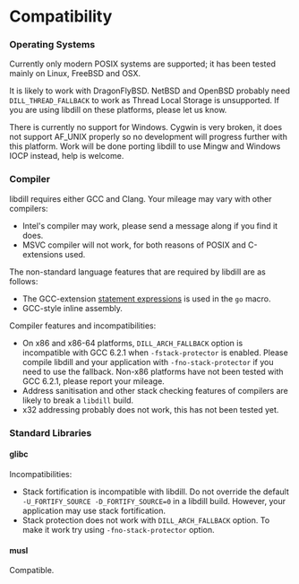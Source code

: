 
# Compatibility

### Operating Systems

Currently only modern POSIX systems are supported; it has been tested mainly on Linux, FreeBSD and OSX.

It is likely to work with DragonFlyBSD. NetBSD and OpenBSD probably need `DILL_THREAD_FALLBACK` to work as Thread Local Storage is unsupported. If you are using libdill on these platforms, please let us know.

There is currently no support for Windows. Cygwin is very broken, it does not support AF_UNIX properly so no development will progress further with this platform. Work will be done porting libdill to use Mingw and Windows IOCP instead, help is welcome.

### Compiler

libdill requires either GCC and Clang. Your mileage may vary with other compilers:

- Intel's compiler may work, please send a message along if you find it does.
- MSVC compiler will not work, for both reasons of POSIX and C-extensions used.

The non-standard language features that are required by libdill are as follows:

- The GCC-extension [statement expressions](https://gcc.gnu.org/onlinedocs/gcc-3.2/gcc/Statement-Exprs.html) is used in the `go` macro.
- GCC-style inline assembly.

Compiler features and incompatibilities:

- On x86 and x86-64 platforms, `DILL_ARCH_FALLBACK` option is incompatible with GCC 6.2.1 when `-fstack-protector` is enabled. Please compile libdill and your application with `-fno-stack-protector` if you need to use the fallback. Non-x86 platforms have not been tested with GCC 6.2.1, please report your mileage.
- Address sanitisation and other stack checking features of compilers are likely to break a `libdill` build.
- x32 addressing probably does not work, this has not been tested yet.

### Standard Libraries

#### glibc

Incompatibilities:

- Stack fortification is incompatible with libdill. Do not override the default `-U_FORTIFY_SOURCE -D_FORTIFY_SOURCE=0` in a libdill build. However, your application may use stack fortification.
- Stack protection does not work with `DILL_ARCH_FALLBACK` option. To make it work try using `-fno-stack-protector` option.

#### musl

Compatible.
